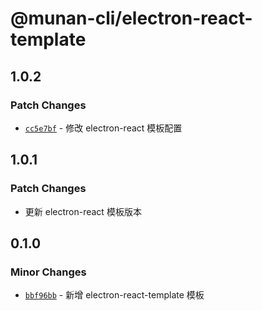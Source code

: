 # @munan-cli/electron-react-template

## 1.0.2

### Patch Changes

- [`cc5e7bf`](https://github.com/MuNan777/munan-cli/commit/cc5e7bf4def7d43af25bd3a87c5e5d26260eabe6) - 修改 electron-react 模板配置

## 1.0.1

### Patch Changes

- 更新 electron-react 模板版本

## 0.1.0

### Minor Changes

- [`bbf96bb`](https://github.com/MuNan777/munan-cli/commit/bbf96bb67954b1ba6dc1e6e84f796471777c77f3) - 新增 electron-react-template 模板
